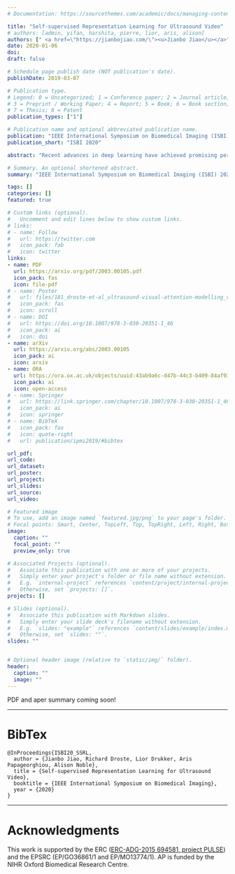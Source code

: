 ```yaml
---
# Documentation: https://sourcethemes.com/academic/docs/managing-content/

title: "Self-supervised Representation Learning for Ultrasound Video"
# authors: [admin, yifan, harshita, pierre, lior, aris, alison]
authors: [" <a href=\"https://jianbojiao.com/\"><u>Jianbo Jiao</u></a>", "**Richard Droste**", "Lior Drukker", "Aris Papageorghiou", "J Alison Noble"]
date: 2020-01-06
doi:
draft: false

# Schedule page publish date (NOT publication's date).
publishDate: 2019-03-07

# Publication type.
# Legend: 0 = Uncategorized; 1 = Conference paper; 2 = Journal article;
# 3 = Preprint / Working Paper; 4 = Report; 5 = Book; 6 = Book section;
# 7 = Thesis; 8 = Patent
publication_types: ["1"]

# Publication name and optional abbreviated publication name.
publication: "IEEE International Symposium on Biomedical Imaging (ISBI) 2020"
publication_short: "ISBI 2020"

abstract: "Recent advances in deep learning have achieved promising performance for medical image analysis, while in most cases ground-truth annotations from human experts are necessary to train the deep model. In practice, such annotations are expensive to collect and can be scarce for medical imaging applications. Therefore, there is significant interest in learning representations from unlabelled raw data. In this paper, we propose a self-supervised learning approach to learn meaningful and transferable representations from medical imaging video without any type of human annotation. We assume that in order to learn such a representation, the model should identify anatomical structures from the unlabelled data. Therefore we force the model to address anatomy-aware tasks with free supervision from the data itself. Specifically, the model is designed to correct the order of a reshuffled video clip and at the same time predict the geometric transformation applied to the video clip. Experiments on fetal ultrasound video show that the proposed approach can effectively learn meaningful and strong representations, which transfer well to downstream tasks like standard plane detection and saliency prediction."

# Summary. An optional shortened abstract.
summary: "IEEE International Symposium on Biomedical Imaging (ISBI) 2020."

tags: []
categories: []
featured: true

# Custom links (optional).
#   Uncomment and edit lines below to show custom links.
# links:
# - name: Follow
#   url: https://twitter.com
#   icon_pack: fab
#   icon: twitter
links:
- name: PDF
  url: https://arxiv.org/pdf/2003.00105.pdf
  icon_pack: fas
  icon: file-pdf
# - name: Poster
#   url: files/181_droste-et-al_ultrasound-visual-attention-modelling_v2-7.pdf
#   icon_pack: fas
#   icon: scroll
# - name: DOI
#   url: https://doi.org/10.1007/978-3-030-20351-1_46
#   icon_pack: ai
#   icon: doi
- name: arXiv
  url: https://arxiv.org/abs/2003.00105
  icon_pack: ai
  icon: arxiv
- name: ORA
  url: https://ora.ox.ac.uk/objects/uuid:43ab9a6c-d47b-44c3-b409-84af93dffa92
  icon_pack: ai
  icon: open-access
# - name: Springer
#   url: https://link.springer.com/chapter/10.1007/978-3-030-20351-1_46
#   icon_pack: ai
#   icon: springer
# - name: BibTeX
#   icon_pack: fas
#   icon: quote-right
#   url: publication/ipmi2019/#bibtex

url_pdf:
url_code:
url_dataset:
url_poster:
url_project:
url_slides:
url_source:
url_video:

# Featured image
# To use, add an image named `featured.jpg/png` to your page's folder. 
# Focal points: Smart, Center, TopLeft, Top, TopRight, Left, Right, BottomLeft, Bottom, BottomRight.
image:
  caption: ""
  focal_point: ""
  preview_only: true

# Associated Projects (optional).
#   Associate this publication with one or more of your projects.
#   Simply enter your project's folder or file name without extension.
#   E.g. `internal-project` references `content/project/internal-project/index.md`.
#   Otherwise, set `projects: []`.
projects: []

# Slides (optional).
#   Associate this publication with Markdown slides.
#   Simply enter your slide deck's filename without extension.
#   E.g. `slides: "example"` references `content/slides/example/index.md`.
#   Otherwise, set `slides: ""`.
slides: ""


# Optional header image (relative to `static/img/` folder).
header:
  caption: ""
  image: ""
---
```


PDF and aper summary coming soon!

---
# BibTex

```
@InProceedings{ISBI20_SSRL,
  author = {Jianbo Jiao, Richard Droste, Lior Drukker, Aris Papageorghiou, Alison Noble},
  title = {Self-supervised Representation Learning for Ultrasound Video},
  booktitle = {IEEE International Symposium on Biomedical Imaging},
  year = {2020}
}
```
---

# Acknowledgments

This work is supported by the ERC ([ERC-ADG-2015 694581, project PULSE](https://cordis.europa.eu/project/rcn/205894/factsheet/en)) and the EPSRC (EP/GO36861/1 and EP/MO13774/1).
AP is funded by the NIHR Oxford Biomedical Research Centre.
